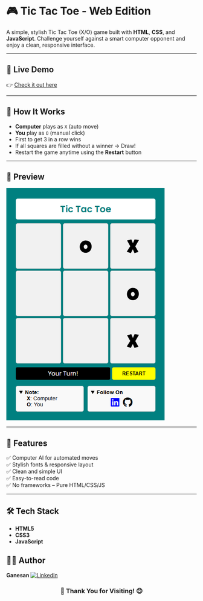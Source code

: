 # 🎮 Tic Tac Toe - Web Edition

A simple, stylish Tic Tac Toe (X/O) game built with **HTML**, **CSS**, and **JavaScript**. Challenge yourself against a smart computer opponent and enjoy a clean, responsive interface.

---

## 🔗 Live Demo

👉 [Check it out here](https://your-username.github.io/tic-tac-toe)

---

## 🧠 How It Works

- **Computer** plays as `X` (auto move)
- **You** play as `O` (manual click)
- First to get 3 in a row wins
- If all squares are filled without a winner → Draw!
- Restart the game anytime using the **Restart** button

---

## 📸 Preview

![Tic Tac Toe Screenshot](./image.png)

---

## 🚀 Features

✅ Computer AI for automated moves  
✅ Stylish fonts & responsive layout  
✅ Clean and simple UI  
✅ Easy-to-read code  
✅ No frameworks – Pure HTML/CSS/JS

---

## 🛠️ Tech Stack

- **HTML5**
- **CSS3**
- **JavaScript**

## 👨‍💻 Author

**Ganesan**
[![LinkedIn](https://img.shields.io/badge/LinkedIn-Connect-blue?style=flat&logo=linkedin)](https://www.linkedin.com/in/gane-an)

### <center>🙏 Thank You for Visiting! 😊</center>
